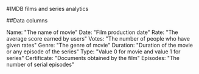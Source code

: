 #IMDB films and series analytics

##Data columns

Name: "The name of movie"
Date: "Film production date"
Rate: "The average score earned by users"
Votes: "The number of people who have given rates"
Genre: "The genre of movie"
Duration: "Duration of the movie or any episode of the series"
Type: "Value 0 for movie and value 1 for series"
Certificate: "Documents obtained by the film"
Episodes: "The number of serial episodes"
